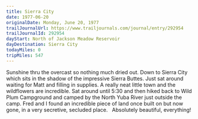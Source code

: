 ```yaml
---
title: Sierra City
date: 1977-06-20
originalDate: Monday, June 20, 1977
trailJournalUrl: https://www.trailjournals.com/journal/entry/292954
trailJournalId: 292954
dayStart: North of Jackson Meadow Reservoir
dayDestination: Sierra City
todayMiles: 0
tripMiles: 547
---
```

Sunshine thru the overcast so nothing much dried out. Down to Sierra City which sits in the shadow of the impressive Sierra Buttes. Just sat around waiting for Matt and filling in supplies. A really neat little town and the wildflowers are incredible. Sat around until 5:30 and then hiked back to Wild Plum Campground and camped by the North Yuba River just outside the camp. Fred and I found an incredible piece of land once built on but now gone, in a very secretive, secluded place.   Absolutely beautiful, everything!
